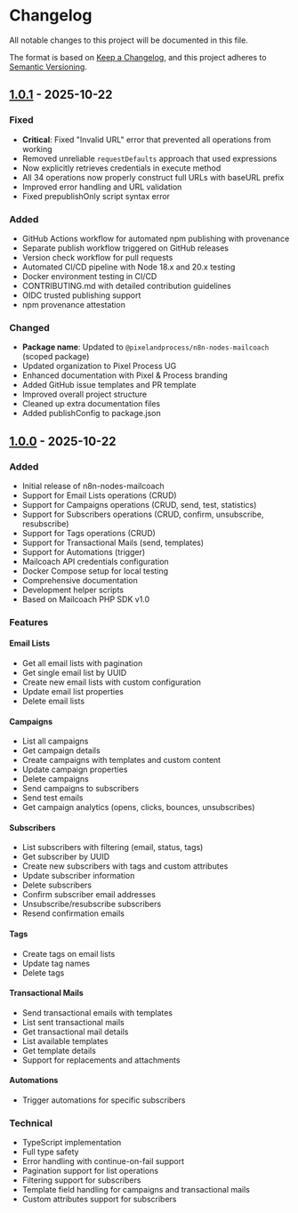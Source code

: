 # Changelog

All notable changes to this project will be documented in this file.

The format is based on [Keep a Changelog](https://keepachangelog.com/en/1.0.0/),
and this project adheres to [Semantic Versioning](https://semver.org/spec/v2.0.0.html).

## [1.0.1] - 2025-10-22

### Fixed
- **Critical**: Fixed "Invalid URL" error that prevented all operations from working
- Removed unreliable `requestDefaults` approach that used expressions
- Now explicitly retrieves credentials in execute method
- All 34 operations now properly construct full URLs with baseURL prefix
- Improved error handling and URL validation
- Fixed prepublishOnly script syntax error

### Added
- GitHub Actions workflow for automated npm publishing with provenance
- Separate publish workflow triggered on GitHub releases
- Version check workflow for pull requests
- Automated CI/CD pipeline with Node 18.x and 20.x testing
- Docker environment testing in CI/CD
- CONTRIBUTING.md with detailed contribution guidelines
- OIDC trusted publishing support
- npm provenance attestation

### Changed
- **Package name**: Updated to `@pixelandprocess/n8n-nodes-mailcoach` (scoped package)
- Updated organization to Pixel Process UG
- Enhanced documentation with Pixel & Process branding
- Added GitHub issue templates and PR template
- Improved overall project structure
- Cleaned up extra documentation files
- Added publishConfig to package.json

## [1.0.0] - 2025-10-22

### Added

- Initial release of n8n-nodes-mailcoach
- Support for Email Lists operations (CRUD)
- Support for Campaigns operations (CRUD, send, test, statistics)
- Support for Subscribers operations (CRUD, confirm, unsubscribe, resubscribe)
- Support for Tags operations (CRUD)
- Support for Transactional Mails (send, templates)
- Support for Automations (trigger)
- Mailcoach API credentials configuration
- Docker Compose setup for local testing
- Comprehensive documentation
- Development helper scripts
- Based on Mailcoach PHP SDK v1.0

### Features

#### Email Lists
- Get all email lists with pagination
- Get single email list by UUID
- Create new email lists with custom configuration
- Update email list properties
- Delete email lists

#### Campaigns
- List all campaigns
- Get campaign details
- Create campaigns with templates and custom content
- Update campaign properties
- Delete campaigns
- Send campaigns to subscribers
- Send test emails
- Get campaign analytics (opens, clicks, bounces, unsubscribes)

#### Subscribers
- List subscribers with filtering (email, status, tags)
- Get subscriber by UUID
- Create new subscribers with tags and custom attributes
- Update subscriber information
- Delete subscribers
- Confirm subscriber email addresses
- Unsubscribe/resubscribe subscribers
- Resend confirmation emails

#### Tags
- Create tags on email lists
- Update tag names
- Delete tags

#### Transactional Mails
- Send transactional emails with templates
- List sent transactional mails
- Get transactional mail details
- List available templates
- Get template details
- Support for replacements and attachments

#### Automations
- Trigger automations for specific subscribers

### Technical

- TypeScript implementation
- Full type safety
- Error handling with continue-on-fail support
- Pagination support for list operations
- Filtering support for subscribers
- Template field handling for campaigns and transactional mails
- Custom attributes support for subscribers

[1.0.1]: https://github.com/Pixel-Process-UG/n8n-nodes-mailcoach/releases/tag/v1.0.1
[1.0.0]: https://github.com/Pixel-Process-UG/n8n-nodes-mailcoach/releases/tag/v1.0.0

